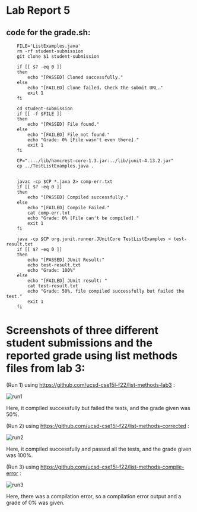 # Lab Report 5
## code for the grade.sh:
```
    FILE='ListExamples.java'
    rm -rf student-submission
    git clone $1 student-submission

    if [[ $? -eq 0 ]]
    then
        echo "[PASSED] Cloned successfully."
    else
        echo "[FAILED] Clone failed. Check the submit URL."
        exit 1
    fi

    cd student-submission
    if [[ -f $FILE ]]
    then 
        echo "[PASSED] File found."
    else
        echo "[FAILED] File not found."
        echo "Grade: 0% [File wasn't even there]."
        exit 1
    fi  

    CP=".:../lib/hamcrest-core-1.3.jar:../lib/junit-4.13.2.jar"
    cp ../TestListExamples.java .


    javac -cp $CP *.java 2> comp-err.txt
    if [[ $? -eq 0 ]]
    then
        echo "[PASSED] Compiled successfully."
    else
        echo "[FAILED] Compile Failed."
        cat comp-err.txt
        echo "Grade: 0% [File can't be compiled]."
        exit 1
    fi

    java -cp $CP org.junit.runner.JUnitCore TestListExamples > test-result.txt
    if [[ $? -eq 0 ]]
    then
        echo "[PASSED] JUnit Result:"
        echo test-result.txt
        echo "Grade: 100%"
    else
        echo "[FAILED] JUnit result: "
        cat test-result.txt
        echo "Grade: 50%, file compiled successfully but failed the test."
        exit 1
    fi
   ```
   # Screenshots of three different student submissions and the reported grade using list methods files from lab 3:
   (Run 1) using https://github.com/ucsd-cse15l-f22/list-methods-lab3 :
   
   ![run1](https://user-images.githubusercontent.com/114322700/204165593-23ddd3d5-38f1-4547-8520-b08b62f8a79b.png)
   
   Here, it compiled successfully but failed the tests, and the grade given was 50%.
   
   (Run 2) using https://github.com/ucsd-cse15l-f22/list-methods-corrected :
   
   ![run2](https://user-images.githubusercontent.com/114322700/204165701-bfa84f0b-6480-4975-b733-93e63d392f9c.png)
   
   Here, it compiled successfully and passed all the tests, and the grade given was 100%.
   
   (Run 3) using https://github.com/ucsd-cse15l-f22/list-methods-compile-error :
   
   ![run3](https://user-images.githubusercontent.com/114322700/204165773-b8405b1e-b7d9-4f5d-9274-1a4dd95674ae.png)

   Here, there was a compilation error, so a compilation error output and a grade of 0% was given.
   
   
   
